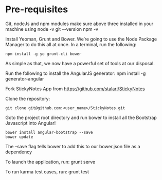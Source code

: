 Pre-requisites
==============
Git, nodeJs and npm modules
make sure above three installed in your machine using
	node -v
	git --version
	npm -v


Install Yeoman, Grunt and Bower. We’re going to use the Node Package Manager to do this all at once.
In a terminal, run the following:

	npm install -g yo grunt-cli bower

As simple as that, we now have a powerful set of tools at our disposal.


Run the following to install the AngularJS generator:
	npm install -g generator-angular

Fork StickyNotes App from https://github.com/stalari/StickyNotes

Clone the repository:

	git clone git@github.com:<user_name>/StickyNotes.git

Goto the project root directory and run bower to install all the Bootstrap Javascript into Angular!

	bower install angular-bootstrap --save
	bower update

The –save flag tells bower to add this to our bower.json file as a dependency

To launch the application, run:
	grunt serve

To run karma test cases, run:
	grunt test
